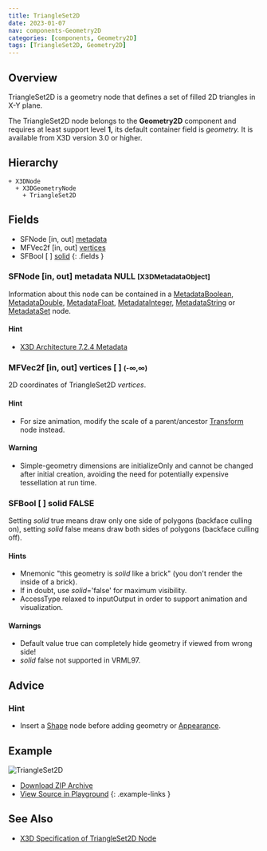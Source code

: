 ```yaml
---
title: TriangleSet2D
date: 2023-01-07
nav: components-Geometry2D
categories: [components, Geometry2D]
tags: [TriangleSet2D, Geometry2D]
---
```

<style>
.post h3 {
  word-spacing: 0.2em;
}
</style>

## Overview

TriangleSet2D is a geometry node that defines a set of filled 2D triangles in X-Y plane.

The TriangleSet2D node belongs to the **Geometry2D** component and requires at least support level **1,** its default container field is *geometry.* It is available from X3D version 3.0 or higher.

## Hierarchy

```
+ X3DNode
  + X3DGeometryNode
    + TriangleSet2D
```

## Fields

- SFNode \[in, out\] [metadata](#sfnode-in-out-metadata-null-x3dmetadataobject)
- MFVec2f \[in, out\] [vertices](#mfvec2f-in-out-vertices----)
- SFBool \[ \] [solid](#sfbool---solid-false)
{: .fields }

### SFNode [in, out] **metadata** NULL <small>[X3DMetadataObject]</small>

Information about this node can be contained in a [MetadataBoolean](/x_ite/components/core/metadataboolean/), [MetadataDouble](/x_ite/components/core/metadatadouble/), [MetadataFloat](/x_ite/components/core/metadatafloat/), [MetadataInteger](/x_ite/components/core/metadatainteger/), [MetadataString](/x_ite/components/core/metadatastring/) or [MetadataSet](/x_ite/components/core/metadataset/) node.

#### Hint

- [X3D Architecture 7.2.4 Metadata](https://www.web3d.org/specifications/X3Dv4/ISO-IEC19775-1v4-IS/Part01/components/core.html#Metadata)

### MFVec2f [in, out] **vertices** [ ] <small>(-∞,∞)</small>

2D coordinates of TriangleSet2D *vertices*.

#### Hint

- For size animation, modify the scale of a parent/ancestor [Transform](/x_ite/components/grouping/transform/) node instead.

#### Warning

- Simple-geometry dimensions are initializeOnly and cannot be changed after initial creation, avoiding the need for potentially expensive tessellation at run time.

### SFBool [ ] **solid** FALSE

Setting *solid* true means draw only one side of polygons (backface culling on), setting *solid* false means draw both sides of polygons (backface culling off).

#### Hints

- Mnemonic "this geometry is *solid* like a brick" (you don't render the inside of a brick).
- If in doubt, use *solid*='false' for maximum visibility.
- AccessType relaxed to inputOutput in order to support animation and visualization.

#### Warnings

- Default value true can completely hide geometry if viewed from wrong side!
- *solid* false not supported in VRML97.

## Advice

### Hint

- Insert a [Shape](/x_ite/components/shape/shape/) node before adding geometry or [Appearance](/x_ite/components/shape/appearance/).

## Example

<x3d-canvas class="xr-button-br" src="https://create3000.github.io/media/examples/Geometry2D/TriangleSet2D/TriangleSet2D.x3d" contentScale="auto" update="auto">
  <img src="https://create3000.github.io/media/examples/Geometry2D/TriangleSet2D/screenshot.avif" alt="TriangleSet2D"/>
</x3d-canvas>

- [Download ZIP Archive](https://create3000.github.io/media/examples/Geometry2D/TriangleSet2D/TriangleSet2D.zip)
- [View Source in Playground](/x_ite/playground/?url=https://create3000.github.io/media/examples/Geometry2D/TriangleSet2D/TriangleSet2D.x3d)
{: .example-links }

## See Also

- [X3D Specification of TriangleSet2D Node](https://www.web3d.org/documents/specifications/19775-1/V4.0/Part01/components/geometry2D.html#TriangleSet2D)
